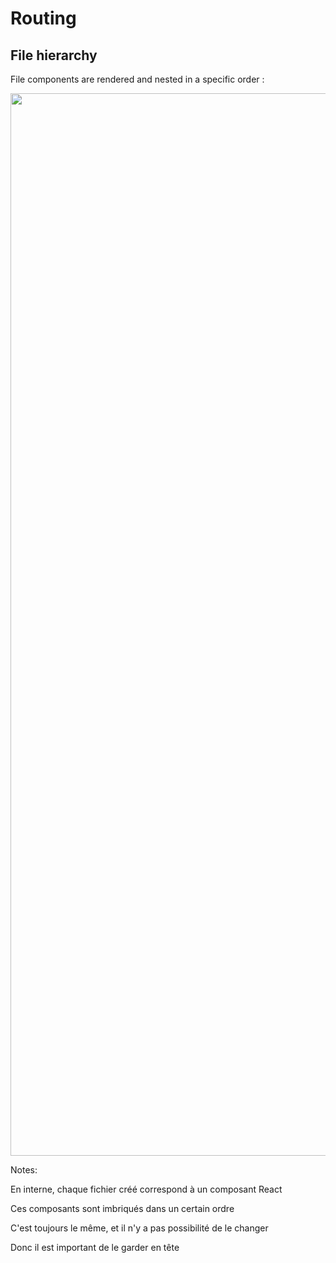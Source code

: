 <!-- .slide: class="two-column with-code" -->

<style>
  .routing-component-hierarchy {
    width: 1700px;
    height: auto;
  }
</style>

# Routing

## File hierarchy

File components are rendered and nested in a specific order :

<img src="./assets/images/02-routing/component-hierarchy.png" class="routing-component-hierarchy"  />

Notes:

En interne, chaque fichier créé correspond à un composant React

Ces composants sont imbriqués dans un certain ordre

C'est toujours le même, et il n'y a pas possibilité de le changer

Donc il est important de le garder en tête
